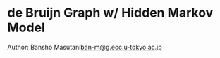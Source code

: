 # de Bruijn Graph w/ Hidden Markov Model

Author: Bansho Masutani<ban-m@g.ecc.u-tokyo.ac.jp>


# 


